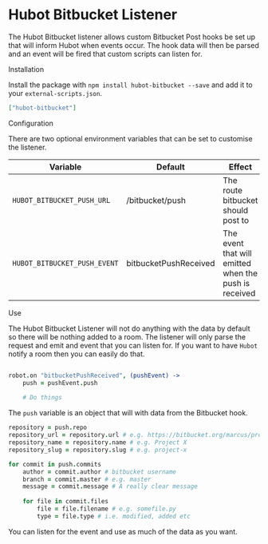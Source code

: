 Hubot Bitbucket Listener
========================

The Hubot Bitbucket listener allows custom Bitbucket Post hooks be set up that will inform Hubot when events occur. The hook data will then be parsed and an event will be fired that custom scripts can listen for.

Installation

Install the package with `npm install hubot-bitbucket --save` and add it to your `external-scripts.json`.

```json
["hubot-bitbucket"]
```

Configuration

There are two optional environment variables that can be set to customise the listener.

Variable | Default | Effect
---------|---------|-------
`HUBOT_BITBUCKET_PUSH_URL` | /bitbucket/push | The route bitbucket should post to
`HUBOT_BITBUCKET_PUSH_EVENT` | bitbucketPushReceived | The event that will emitted when the push is received

Use

The Hubot Bitbucket Listener will not do anything with the data by default so there will be nothing added to a room. The listener will only parse the request and emit and event that you can listen for. If you want to have `Hubot` notify a room then you can easily do that. 

```coffeescript

robot.on "bitbucketPushReceived", (pushEvent) ->
    push = pushEvent.push
    
    # Do things
```

The `push` variable is an object that will with data from the Bitbucket hook.

```coffeescript
repository = push.repo
repository_url = repository.url # e.g. https://bitbucket.org/marcus/project-x/
repository_name = repository.name # e.g. Project X
repository_slug = repository.slug # e.g. project-x

for commit in push.commits
	author = commit.author # bitbucket username
	branch = commit.master # e.g. master
	message = commit.message # A really clear message
	
	for file in commit.files
		file = file.filename # e.g. somefile.py
		type = file.type # i.e. modified, added etc

```
You can listen for the event and use as much of the data as you want.